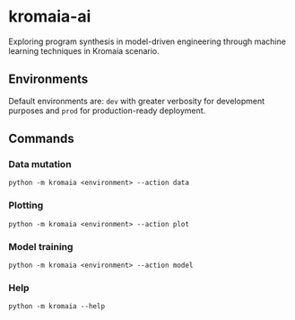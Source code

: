 # kromaia-ai
Exploring program synthesis in model-driven engineering through machine learning techniques in Kromaia scenario.

## Environments
Default environments are: `dev` with greater verbosity for development purposes and `prod` for production-ready deployment.

## Commands
### Data mutation
```
python -m kromaia <environment> --action data
```
### Plotting
```
python -m kromaia <environment> --action plot
```
### Model training
```
python -m kromaia <environment> --action model
```
### Help
```
python -m kromaia --help
```
